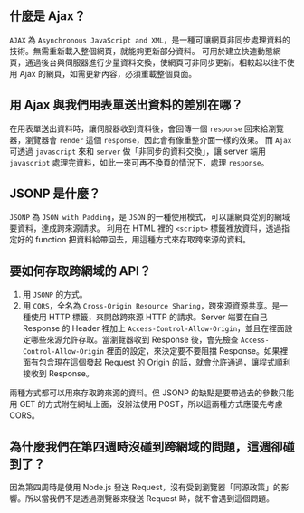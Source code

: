 ## 什麼是 Ajax？

`AJAX` 為 `Asynchronous JavaScript and XML`，是一種可讓網頁非同步處理資料的技術。無需重新載入整個網頁，就能夠更新部分資料。
可用於建立快速動態網頁，通過後台與伺服器進行少量資料交換，使網頁可非同步更新。相較起以往不使用 Ajax 的網頁，如需更新內容，必須重載整個頁面。

## 用 Ajax 與我們用表單送出資料的差別在哪？

在用表單送出資料時，讓伺服器收到資料後，會回傳一個 `response` 回來給瀏覽器，瀏覽器會 `render` 這個 `response`，因此會有像重整介面一樣的效果。
而 `Ajax` 可透過 `javascript` 來和 `server` 做「非同步的資料交換」，讓 server 端用 `javascript` 處理完資料，如此一來可再不換頁的情況下，處理 `response`。

## JSONP 是什麼？

`JSONP` 為 `JSON with Padding`，是 `JSON` 的一種使用模式，可以讓網頁從別的網域要資料，達成跨來源請求。
利用在 HTML 裡的 `<script>` 標籤裡放資料，透過指定好的 function 把資料給帶回去，用這種方式來存取跨來源的資料。

## 要如何存取跨網域的 API？

1. 用 `JSONP` 的方式。
2. 用 `CORS`，全名為 `Cross-Origin Resource Sharing`，跨來源資源共享。是一種使用 HTTP 標籤，來開啟跨來源 HTTP 的請求。Server 端要在自己 Response 的 Header 裡加上 `Access-Control-Allow-Origin`，並且在裡面設定哪些來源允許存取。當瀏覽器收到 Response 後，會先檢查 `Access-Control-Allow-Origin` 裡面的設定，來決定要不要阻擋 Response。如果裡面有包含現在這個發起 Request 的 Origin 的話，就會允許通過，讓程式順利接收到 Response。

兩種方式都可以用來存取跨來源的資料。但 JSONP 的缺點是要帶過去的參數只能用 GET 的方式附在網址上面，沒辦法使用 POST，所以這兩種方式應優先考慮 CORS。

## 為什麼我們在第四週時沒碰到跨網域的問題，這週卻碰到了？

因為第四周時是使用 Node.js 發送 Request，沒有受到瀏覽器「同源政策」的影響。所以當我們不是透過瀏覽器來發送 Request 時，就不會遇到這個問題。
